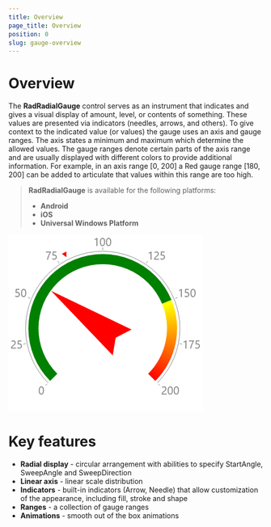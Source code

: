 ```yaml
---
title: Overview
page_title: Overview
position: 0
slug: gauge-overview
---
```


# Overview
The **RadRadialGauge** control serves as an instrument that indicates and gives a visual display of amount, level, or contents of something. These values are presented via indicators (needles, arrows, and others). To give context to the indicated value (or values) the gauge uses an axis and gauge ranges. The axis states a minimum and maximum which determine the allowed values. The gauge ranges denote certain parts of the axis range and are usually displayed with different colors to provide additional information. For example, in an axis range [0, 200] a Red gauge range [180, 200] can be added to articulate that values within this range are too high. 

> **RadRadialGauge** is available for the following platforms:
> 
> - **Android**
> - **iOS**
> - **Universal Windows Platform**

![Gauge example](images/gauge-overview.png) 

# Key features
- **Radial display** - circular arrangement with abilities to specify StartAngle, SweepAngle and SweepDirection
- **Linear axis** - linear scale distribution
- **Indicators** - built-in indicators (Arrow, Needle) that allow customization of the appearance, including fill, stroke and shape
- **Ranges** - a collection of gauge ranges 
- **Animations** - smooth out of the box animations